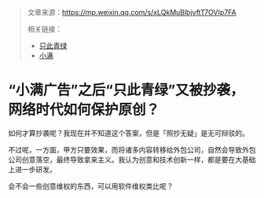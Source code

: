 > 文章来源：https://mp.weixin.qq.com/s/xLQkMuBlbjvftT7OVIp7FA
>
> 相关链接：
>
> - [只此青绿](https://www.bilibili.com/video/BV1CZ4y1d7hs?share_source=copy_web)
> - [小满](https://www.bilibili.com/video/BV14v4y1A7DP?spm_id_from=333.337.search-card.all.click)

# “小满广告”之后“只此青绿”又被抄袭，网络时代如何保护原创？

如何才算抄袭呢？我现在并不知道这个答案，但是「照抄无疑」是无可辩驳的。

不过呢，一方面，甲方只要效果，而将诸多内容转移给外包公司，自然会导致外包公司创意落空，最终导致拿来主义。我认为创意和技术创新一样，都是要在大基础上进一步研发。

会不会一些创意维权的东西，可以用软件维权类比呢？